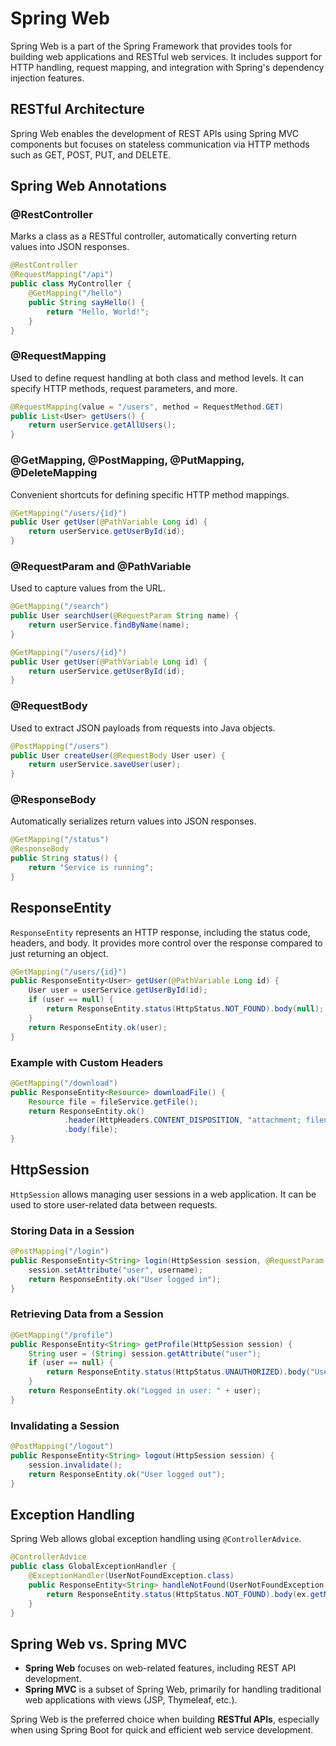 # Spring Web

Spring Web is a part of the Spring Framework that provides tools for building web applications and RESTful web services. It includes support for HTTP handling, request mapping, and integration with Spring's dependency injection features.

## RESTful Architecture

Spring Web enables the development of REST APIs using Spring MVC components but focuses on stateless communication via HTTP methods such as GET, POST, PUT, and DELETE.

## Spring Web Annotations

### @RestController

Marks a class as a RESTful controller, automatically converting return values into JSON responses.

```java
@RestController
@RequestMapping("/api")
public class MyController {
    @GetMapping("/hello")
    public String sayHello() {
        return "Hello, World!";
    }
}
```

### @RequestMapping

Used to define request handling at both class and method levels. It can specify HTTP methods, request parameters, and more.

```java
@RequestMapping(value = "/users", method = RequestMethod.GET)
public List<User> getUsers() {
    return userService.getAllUsers();
}
```

### @GetMapping, @PostMapping, @PutMapping, @DeleteMapping

Convenient shortcuts for defining specific HTTP method mappings.

```java
@GetMapping("/users/{id}")
public User getUser(@PathVariable Long id) {
    return userService.getUserById(id);
}
```

### @RequestParam and @PathVariable

Used to capture values from the URL.

```java
@GetMapping("/search")
public User searchUser(@RequestParam String name) {
    return userService.findByName(name);
}
```

```java
@GetMapping("/users/{id}")
public User getUser(@PathVariable Long id) {
    return userService.getUserById(id);
}
```

### @RequestBody

Used to extract JSON payloads from requests into Java objects.

```java
@PostMapping("/users")
public User createUser(@RequestBody User user) {
    return userService.saveUser(user);
}
```

### @ResponseBody

Automatically serializes return values into JSON responses.

```java
@GetMapping("/status")
@ResponseBody
public String status() {
    return "Service is running";
}
```

## ResponseEntity

`ResponseEntity` represents an HTTP response, including the status code, headers, and body. It provides more control over the response compared to just returning an object.

```java
@GetMapping("/users/{id}")
public ResponseEntity<User> getUser(@PathVariable Long id) {
    User user = userService.getUserById(id);
    if (user == null) {
        return ResponseEntity.status(HttpStatus.NOT_FOUND).body(null);
    }
    return ResponseEntity.ok(user);
}
```

### Example with Custom Headers

```java
@GetMapping("/download")
public ResponseEntity<Resource> downloadFile() {
    Resource file = fileService.getFile();
    return ResponseEntity.ok()
            .header(HttpHeaders.CONTENT_DISPOSITION, "attachment; filename=\"file.txt\"")
            .body(file);
}
```

## HttpSession

`HttpSession` allows managing user sessions in a web application. It can be used to store user-related data between requests.

### Storing Data in a Session

```java
@PostMapping("/login")
public ResponseEntity<String> login(HttpSession session, @RequestParam String username) {
    session.setAttribute("user", username);
    return ResponseEntity.ok("User logged in");
}
```

### Retrieving Data from a Session

```java
@GetMapping("/profile")
public ResponseEntity<String> getProfile(HttpSession session) {
    String user = (String) session.getAttribute("user");
    if (user == null) {
        return ResponseEntity.status(HttpStatus.UNAUTHORIZED).body("User not logged in");
    }
    return ResponseEntity.ok("Logged in user: " + user);
}
```

### Invalidating a Session

```java
@PostMapping("/logout")
public ResponseEntity<String> logout(HttpSession session) {
    session.invalidate();
    return ResponseEntity.ok("User logged out");
}
```

## Exception Handling

Spring Web allows global exception handling using `@ControllerAdvice`.

```java
@ControllerAdvice
public class GlobalExceptionHandler {
    @ExceptionHandler(UserNotFoundException.class)
    public ResponseEntity<String> handleNotFound(UserNotFoundException ex) {
        return ResponseEntity.status(HttpStatus.NOT_FOUND).body(ex.getMessage());
    }
}
```

## Spring Web vs. Spring MVC

- **Spring Web** focuses on web-related features, including REST API development.
- **Spring MVC** is a subset of Spring Web, primarily for handling traditional web applications with views (JSP, Thymeleaf, etc.).

Spring Web is the preferred choice when building **RESTful APIs**, especially when using Spring Boot for quick and efficient web service development.


